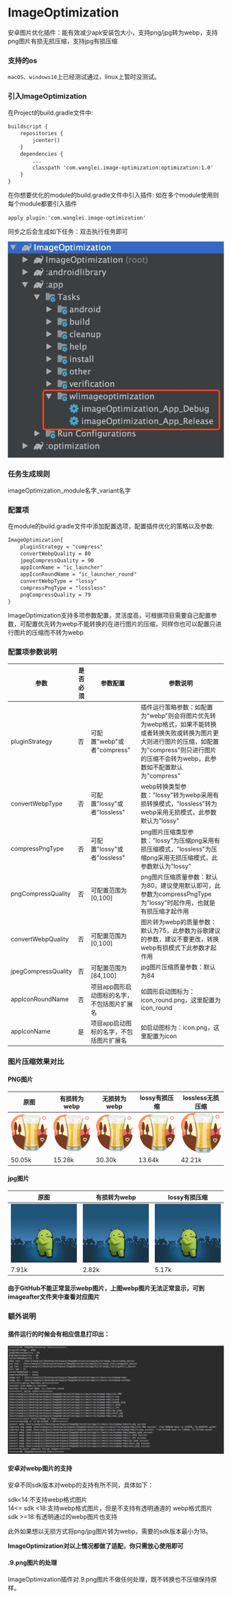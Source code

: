 # ImageOptimization

安卓图片优化插件：能有效减少apk安装包大小，支持png/jpg转为webp，支持png图片有损无损压缩，支持jpg有损压缩

### 支持的os

`macOS`、`windows10`上已经测试通过，linux上暂时没测试。

### 引入ImageOptimization

在Project的build.gradle文件中:  

```
buildscript {
    repositories {
        jcenter()
    }
    dependencies {
        ...
        classpath 'com.wanglei.image-optimization:optimization:1.0'
    }
}
```  

在你想要优化的module的build.gradle文件中引入插件: 如在多个module使用则每个module都要引入插件 

`apply plugin:'com.wanglei.image-optimization'`  

同步之后会生成如下任务：双击执行任务即可

![](imageafter/tasks.jpg)  

### 任务生成规则

imageOptimization_module名字_variant名字

### 配置项

在module的build.gradle文件中添加配置选项，配置插件优化的策略以及参数:  

```
ImageOptimization{
    pluginStrategy = "compress"
    convertWebpQuality = 80
    jpegCompressQuality = 90
    appIconName = "ic_launcher"
    appIconRoundName = "ic_launcher_round"
    convertWebpType = "lossy"
    compressPngType = "lossless"
    pngCompressQuality = 79
}
```  
ImageOptimization支持多项参数配置，灵活度高，可根据项目需要自己配置参数，可配置优先转为webp不能转换的在进行图片的压缩，同样你也可以配置只进行图片的压缩而不转为webp

### 配置项参数说明

| 参数 | 是否必须 |参数配置 |参数说明 |
|--|--|--|--|
| pluginStrategy | 否 | 可配置"webp"或者"compress" | 插件运行策略参数：如配置为"webp"则会将图片优先转为webp格式，如果不能转换或者转换失败或转换为图片更大则进行图片的压缩，如配置为"compress"则只进行图片的压缩不会转为webp，此参数如不配置默认为"compress" |
| convertWebpType | 否 | 可配置"lossy"或者"lossless" | webp转换类型参数："lossy"转为webp采用有损转换模式，"lossless"转为webp采用无损模式，此参数默认为"lossy" |
| compressPngType | 否 | 可配置"lossy"或者"lossless" | png图片压缩类型参数："lossy"为压缩png采用有损压缩模式，"lossless"为压缩png采用无损压缩模式，此参数默认为"lossy" |
| pngCompressQuality | 否 | 可配置范围为[0,100] | png图片压缩质量参数：默认为80，建议使用默认即可，此参数为compressPngType为"lossy"时起作用，也就是有损压缩才起作用 |
| convertWebpQuality | 否 | 可配置范围为[0,100] | 图片转为webp的质量参数：默认为75，此参数为谷歌建议的参数，建议不要更改，转换webp有损模式下此参数才起作用 |
| jpegCompressQuality | 否 | 可配置范围为[84,100] | jpg图片压缩质量参数：默认为84 |
| appIconRoundName | 否 | 项目app圆形启动图标的名字，不包括图片扩展名 | 如圆形启动图标为：icon_round.png，这里配置为icon_round |
| appIconName | 是 | 项目app启动图标的名字，不包括图片扩展名 | 如启动图标为：icon.png，这里配置为icon |

### 图片压缩效果对比

#### PNG图片
| 原图 | 有损转为webp | 无损转为webp | lossy有损压缩 | lossless无损压缩 |
|--|--|--|--|--|
| ![](imageafter/h.png) | ![](imageafter/h_webp.webp) | ![](imageafter/h_webp_lossless.webp) | ![](imageafter/h_lossy.png) | ![](imageafter/h_lossless.png) |
| 50.05k | 15.28k | 30.30k | 13.64k | 42.21k |

#### jpg图片
| 原图 | 有损转为webp | lossy有损压缩 |
|--|--|--|
| ![](imageafter/wece.jpg) | ![](imageafter/wece_webp.webp) | ![](imageafter/wece_lossy.jpg) |
| 7.91k | 2.82k | 5.17k |

#### 由于GitHub不能正常显示webp图片，上图webp图片无法正常显示，可到imageafter文件夹中查看对应图片

###  额外说明

#### 插件运行的时候会有相应信息打印出：

![](imageafter/log.jpg)  

#### 安卓对webp图片的支持

安卓不同sdk版本对webp的支持有所不同，具体如下：

sdk<14:不支持webp格式图片  
14<= sdk <18:支持webp格式图片，但是不支持有透明通道的 webp格式图片  
sdk >=18:有透明通过的webp图片也支持  

此外如果想以无损方式将png/jpg图片转为webp，需要的sdk版本最小为18。

**ImageOptimization对以上情况都做了适配，你只需放心使用即可**

#### .9.png图片的处理

ImageOptimization插件对.9.png图片不做任何处理，既不转换也不压缩保持原样。



















